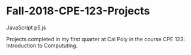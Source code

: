 # Fall-2018-CPE-123-Projects
JavaScript p5.js

Projects completed in my first quarter at Cal Poly in the course CPE 123: Introduction to Compututing. 
